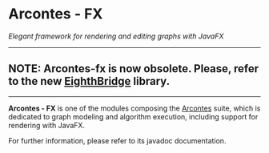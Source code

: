 # Arcontes - FX

*Elegant framework for rendering and editing graphs with JavaFX*

---
## NOTE: Arcontes-fx is now obsolete. Please, refer to the new [EighthBridge](https://github.com/giancosta86/EighthBridge) library.
---


**Arcontes - FX** is one of the modules composing the [Arcontes](https://www.facebook.com/pages/Helios/206962992779275) suite,
which is dedicated to graph modeling and algorithm execution, including support for rendering with JavaFX.

For further information, please refer to its javadoc documentation.
